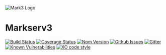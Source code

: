 ![Mark3 Logo](https://markserv.space/img/mark-logo.png)

# Markserv3

[![Build Status](https://travis-ci.org/F1LT3R/mark3.svg?branch=master)](https://travis-ci.org/F1LT3R/markserv3)
[![Coverage Status](https://coveralls.io/repos/github/F1LT3R/markserv3/badge.svg?branch=master)](https://coveralls.io/github/F1LT3R/markserv3?branch=master)
[![Npm Version](https://img.shields.io/npm/v/markserv3.svg)](https://www.npmjs.com/package/markserv3)
[![Github Issues](https://img.shields.io/github/issues/f1lt3r/markserv3.svg)](https://github.com/F1LT3R/markserv3/issues)
[![Gitter](https://img.shields.io/gitter/room/nwjs/markserv3.svg)](https://gitter.im/markserv3)
[![Known Vulnerabilities](https://snyk.io/test/github/f1lt3r/markserv3/badge.svg)](https://snyk.io/test/github/f1lt3r/markserv3)
[![XO code style](https://img.shields.io/badge/code_style-XO-5ed9c7.svg)](https://github.com/sindresorhus/xo)
